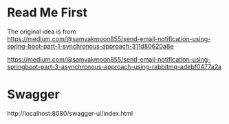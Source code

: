 # Read Me First

The original idea is from  
https://medium.com/@samyakmoon855/send-email-notification-using-spring-boot-part-1-synchronous-approach-311d80620a8e

https://medium.com/@samyakmoon855/send-email-notification-using-springboot-part-3-asynchronous-approach-using-rabbitmq-adebf0477a2a

# Swagger

http://localhost:8080/swagger-ui/index.html